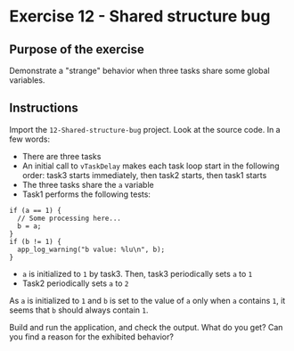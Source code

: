 # Exercise 12 - Shared structure bug

## Purpose of the exercise

Demonstrate a "strange" behavior when three tasks share some global variables.

## Instructions

Import the `12-Shared-structure-bug` project. Look at the source code. In a few words:
* There are three tasks
* An initial call to `vTaskDelay` makes each task loop start in the following order: task3 starts immediately, then task2 starts, then task1 starts
* The three tasks share the `a` variable
* Task1 performs the following tests:

```
if (a == 1) {
  // Some processing here...
  b = a;
}
if (b != 1) {
  app_log_warning("b value: %lu\n", b);
}
```

* `a` is initialized to `1` by task3. Then, task3 periodically sets `a` to `1`
* Task2 periodically sets `a` to `2`

As `a` is initialized to `1` and `b` is set to the value of `a` only when `a` contains `1`, it seems that `b` should always contain `1`.

Build and run the application, and check the output. What do you get? Can you find a reason for the exhibited behavior?



